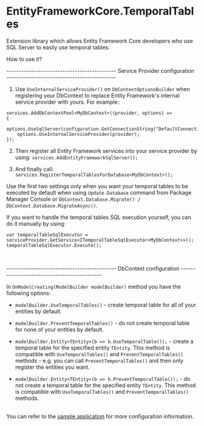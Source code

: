 # EntityFrameworkCore.TemporalTables
Extension library which allows Entity Framework Core developers who use SQL Server to easily use temporal tables.

How to use it?

--------------------------------------------- Service Provider configuration ---------------------------------------------

1. Use ``UseInternalServiceProvider()`` on ``DbContextOptionsBuilder`` when registering your DbContext to replace Entity Framework's internal service provider with yours. For example:

```
services.AddDbContextPool<MyDbContext>((provider, options) =>
{
    options.UseSqlServer(configuration.GetConnectionString("DefaultConnection"));
    options.UseInternalServiceProvider(provider);
});
```

2. Then register all Entity Framework services into your service provider by using:
``services.AddEntityFrameworkSqlServer();``

3. And finally call:
``services.RegisterTemporalTablesForDatabase<MyDbContext>();``

Use the first two settings only when you want your temporal tables to be executed by default when using ``Update-Database`` command from Package Manager Console or ``DbContext.Database.Migrate() / DbContext.Database.MigrateAsync()``.

If you want to handle the temporal tables SQL execution yourself, you can do it manually by using:
```
var temporalTableSqlExecutor = serviceProvider.GetService<ITemporalTableSqlExecutor<MyDbContext>>();
temporalTableSqlExecutor.Execute();
```

<br />

--------------------------------------------- DbContext configuration ---------------------------------------------

In ``OnModelCreating(ModelBuilder modelBuilder)`` method you have the following options:

* ``modelBuilder.UseTemporalTables()`` - create temporal table for all of your entities by default.
* ``modelBuilder.PreventTemporalTables()`` - do not create temporal table for none of your entities by default.

* ``modelBuilder.Entity<TEntity>(b => b.UseTemporalTable());`` - create a temporal table for the specified entity ``TEntity``. This method is compatible with ``UseTemporalTables()`` and ``PreventTemporalTables()`` methods - e.g. you can call ``PreventTemporalTables()`` and then only register the entities you want.
* ``modelBuilder.Entity<TEntity>(b => b.PreventTemporalTable());`` - do not create a temporal table for the specified entity ``TEntity``. This method is compatible with ``UseTemporalTables()`` and ``PreventTemporalTables()`` methods.

<br />
You can refer to the <a href="https://github.com/findulov/EntityFrameworkCore.TemporalTables/tree/master/EntityFrameworkCore.TemporalTables.TestApp">sample application</a> for more configuration information.
